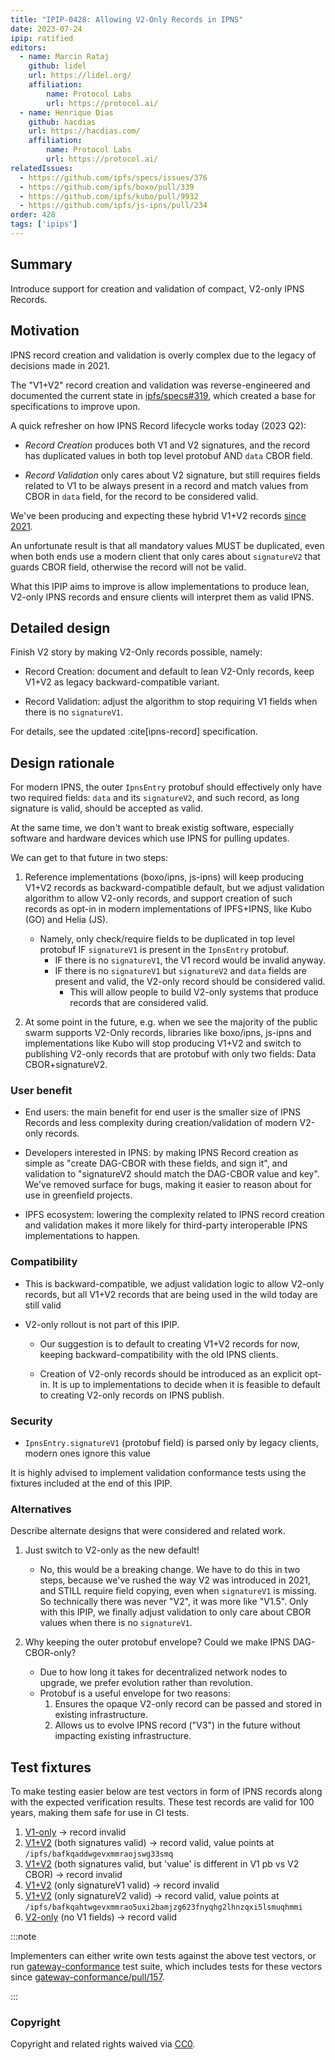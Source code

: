 ```yaml
---
title: "IPIP-0428: Allowing V2-Only Records in IPNS"
date: 2023-07-24
ipip: ratified
editors:
  - name: Marcin Rataj
    github: lidel
    url: https://lidel.org/
    affiliation:
        name: Protocol Labs
        url: https://protocol.ai/
  - name: Henrique Dias
    github: hacdias
    url: https://hacdias.com/
    affiliation:
        name: Protocol Labs
        url: https://protocol.ai/
relatedIssues:
  - https://github.com/ipfs/specs/issues/376
  - https://github.com/ipfs/boxo/pull/339
  - https://github.com/ipfs/kubo/pull/9932
  - https://github.com/ipfs/js-ipns/pull/234
order: 428
tags: ['ipips']
---
```


## Summary

Introduce support for creation and validation of compact, V2-only IPNS Records.

## Motivation

IPNS record creation and validation is overly complex due to the legacy of
decisions made in 2021.

The "V1+V2" record creation and validation was reverse-engineered and documented
the current state in [ipfs/specs#319](https://github.com/ipfs/specs/pull/319),
which created a base for specifications to improve upon.

A quick refresher on how IPNS Record lifecycle works today (2023 Q2):

- _Record Creation_ produces both V1 and V2 signatures, and the record has
  duplicated values in both top level protobuf AND `data` CBOR field.

- _Record Validation_ only cares about V2 signature, but still requires fields
  related to V1 to be always present in a record and match values from CBOR in
  `data` field, for the record to be considered valid.

We've been producing and expecting these hybrid V1+V2 records [since 2021](https://github.com/ipfs/js-ipns/pull/121).

An unfortunate result is that all mandatory values MUST be duplicated, even
when both ends use a modern client that only cares about `signatureV2` that
guards CBOR field, otherwise the record will not be valid.

What this IPIP aims to improve is allow implementations to produce lean,
V2-only IPNS records and ensure clients will interpret them as valid IPNS.

## Detailed design

Finish V2 story by making V2-Only records possible, namely:

- Record Creation: document and default to lean V2-Only records, keep V1+V2 as legacy
  backward-compatible variant.

- Record Validation: adjust the algorithm to stop requiring V1 fields when there is no
  `signatureV1`.

For details, see the updated :cite[ipns-record] specification.

## Design rationale

For modern IPNS, the outer `IpnsEntry` protobuf should effectively only have
two required fields: `data` and its `signatureV2`, and such record, as long
signature is valid, should be accepted as valid.

At the same time, we don't want to break existig software, especially software
and hardware devices which use IPNS for pulling updates.

We can get to that future in two steps:

1. Reference implementations (boxo/ipns, js-ipns) will keep producing V1+V2
   records as backward-compatible default, but we adjust validation algorithm
   to allow V2-only records, and support creation of such records as opt-in in
   modern implementations of IPFS+IPNS, like Kubo (GO) and Helia (JS).
   - Namely, only check/require fields to be duplicated in top level protobuf IF
     `signatureV1` is present in the `IpnsEntry` protobuf.
     - IF there is no `signatureV1`, the V1 record would be invalid anyway.
     - IF there is no `signatureV1` but `signatureV2` and `data` fields
       are present and valid, the V2-only record should be considered valid.
        - This will allow people to build V2-only systems that produce records that
          are considered valid.

2. At some point in the future, e.g. when we see the majority of the public
   swarm supports V2-Only records, libraries like boxo/ipns, js-ipns and
   implementations like Kubo will stop producing V1+V2 and switch to publishing
   V2-only records that are protobuf with only two fields: Data
   CBOR+signatureV2.

### User benefit

- End users: the main benefit for end user is the smaller size of IPNS Records and
  less complexity during creation/validation of modern V2-only records.

- Developers interested in IPNS: by making IPNS Record creation as simple as
  "create DAG-CBOR with these fields, and sign it", and validation to
  "signatureV2 should match the DAG-CBOR value and key". We've removed surface
  for bugs, making it easier to reason about for use in greenfield projects.

- IPFS ecosystem: lowering the complexity related to IPNS record creation and
  validation makes it more likely for third-party interoperable IPNS
  implementations to happen.

### Compatibility

- This is backward-compatible, we adjust validation logic to allow V2-only
  records, but all V1+V2 records that are being used in the wild today are
  still valid

- V2-only rollout is not part of this IPIP.
  - Our suggestion is to default to creating V1+V2 records for now, keeping
    backward-compatibility with the old IPNS clients.

  - Creation of V2-only records should be introduced as an explicit opt-in. It
    is up to implementations to decide when it is feasible to default to
    creating V2-only records on IPNS publish.

### Security

- `IpnsEntry.signatureV1` (protobuf field) is parsed only by legacy clients, modern ones ignore this value

It is highly advised to implement validation conformance tests using the fixtures
included at the end of this IPIP.

### Alternatives

Describe alternate designs that were considered and related work.

1. Just switch to V2-only as the new default!
   - No, this would be a breaking change. We have to do this in two steps,
     because we've rushed the way V2 was introduced in 2021, and STILL require
     field copying, even when `signatureV1` is missing. So technically there
     was never "V2", it was more like "V1.5". Only with this IPIP, we finally
     adjust validation to only care about CBOR values when there is no
     `signatureV1`.

2. Why keeping the outer protobuf envelope? Could we make IPNS DAG-CBOR-only?
   - Due to how long it takes for decentralized network nodes to upgrade, we prefer evolution rather than revolution.
   - Protobuf is a useful envelope for two reasons:
     1. Ensures the opaque V2-only record can be passed and stored in existing infrastructure.
     2. Allows us to evolve IPNS record ("V3") in the future without impacting existing infrastructure.

## Test fixtures

To make testing easier below are test vectors in form of IPNS records along
with the expected verification results. These test records are valid for 100
years, making them safe for use in CI tests.

1. [V1-only](https://github.com/ipfs/gateway-conformance/raw/9444cca76ef362904f1ce7a9c6d553c53da5feb3/fixtures/ipns_records/k51qzi5uqu5dm4tm0wt8srkg9h9suud4wuiwjimndrkydqm81cqtlb5ak6p7ku_v1.ipns-record) → record invalid
1. [V1+V2](https://github.com/ipfs/gateway-conformance/raw/9444cca76ef362904f1ce7a9c6d553c53da5feb3/fixtures/ipns_records/k51qzi5uqu5dlkw8pxuw9qmqayfdeh4kfebhmreauqdc6a7c3y7d5i9fi8mk9w_v1-v2.ipns-record) (both signatures valid) → record valid, value points at `/ipfs/bafkqaddwgevxmmraojswg33smq`
1. [V1+V2](https://github.com/ipfs/gateway-conformance/raw/9444cca76ef362904f1ce7a9c6d553c53da5feb3/fixtures/ipns_records/k51qzi5uqu5dlmit2tuwdvnx4sbnyqgmvbxftl0eo3f33wwtb9gr7yozae9kpw_v1-v2-broken-v1-value.ipns-record) (both signatures valid, but 'value' is different in V1 pb vs V2 CBOR) → record invalid
1. [V1+V2](https://github.com/ipfs/gateway-conformance/raw/9444cca76ef362904f1ce7a9c6d553c53da5feb3/fixtures/ipns_records/k51qzi5uqu5diamp7qnnvs1p1gzmku3eijkeijs3418j23j077zrkok63xdm8c_v1-v2-broken-signature-v2.ipns-record) (only signatureV1 valid) → record invalid
1. [V1+V2](https://github.com/ipfs/gateway-conformance/raw/9444cca76ef362904f1ce7a9c6d553c53da5feb3/fixtures/ipns_records/k51qzi5uqu5dilgf7gorsh9vcqqq4myo6jd4zmqkuy9pxyxi5fua3uf7axph4y_v1-v2-broken-signature-v1.ipns-record) (only signatureV2 valid) → record valid, value points at `/ipfs/bafkqahtwgevxmmrao5uxi2bamjzg623fnyqhg2lhnzqxi5lsmuqhmmi`
1. [V2-only](https://github.com/ipfs/gateway-conformance/raw/9444cca76ef362904f1ce7a9c6d553c53da5feb3/fixtures/ipns_records/k51qzi5uqu5dit2ku9mutlfgwyz8u730on38kd10m97m36bjt66my99hb6103f_v2.ipns-record) (no V1 fields) → record valid

:::note

Implementers can either write own tests against the above test vectors, or run
[gateway-conformance](https://github.com/ipfs/gateway-conformance/) test suite,
which includes tests for these vectors since
[gateway-conformance/pull/157](https://github.com/ipfs/gateway-conformance/pull/157).

:::

### Copyright

Copyright and related rights waived via [CC0](https://creativecommons.org/publicdomain/zero/1.0/).
